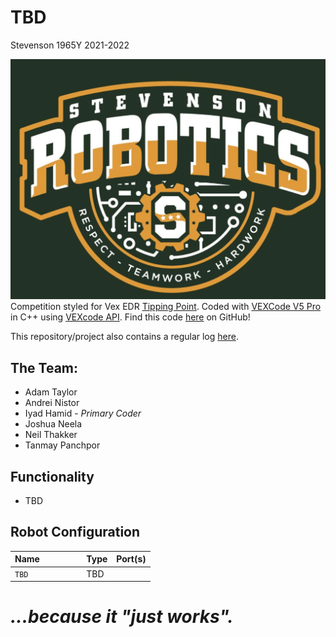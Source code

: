 # **TBD**

Stevenson 1965Y 2021-2022

![](./media/stevensonvexlogo.png "Stevenson Robotics 2021-2022")
Competition styled for Vex EDR [Tipping Point](https://www.vexrobotics.com/vexedr/competition/vrc-current-game "VEX Current Game"). Coded with [VEXCode V5 Pro](https://www.vexrobotics.com/vexcode "VEXCode V5") in C++ using [VEXcode API](https://api.vexcode.cloud/v5/).
Find this code [here](https://www.github.com/IyadHamid/StevensonVex1965Y-TippingPoint "Stevenson 1965Y Repository") on GitHub!

This repository/project also contains a regular log [here](Log.md).

## **The Team:**

- Adam Taylor
- Andrei Nistor
- Iyad Hamid - *Primary Coder*
- Joshua Neela
- Neil Thakker
- Tanmay Panchpor
	
## **Functionality**
- TBD

## **Robot Configuration**

|Name            | Type       | Port(s)  |
|:---------------|:-----------|:---------|
|`TBD           `| TBD        |          |

# *...because it "just works".*
